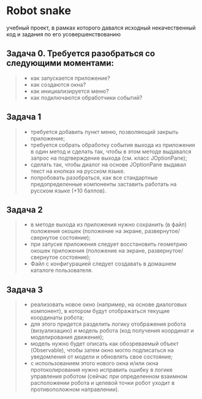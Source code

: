 # Robot snake

учебный проект, в рамках которого давался исходный некачественный код и задания по его усовершенствованию

## Задача 0. Требуется разобраться со следующими моментами:
>* как запускается приложение?
>* как создаются окна?
>* как инициализируется меню?
>* как подключаются обработчики событий?

## Задача 1
>* требуется добавить пункт меню, позволяющий закрыть приложение;
>* требуется собрать обработку события выхода из приложения в один метод и сделать так, чтобы в этом методе выдавался запрос на подтверждение выхода (см. класс JOptionPane);
>* сделать так, чтобы диалог на основе JOptionPane выдавал текст на кнопках на русском языке.
>* попробовать разобраться, как все стандартные предопределенные компоненты заставить работать на русском языке (+10 баллов).

## Задача 2
>* в методе выхода из приложения нужно сохранить (в файл) положения окошек 
(положение на экране, развернутое/свернутое состояние);
>* при запуске приложения следует восстановить геометрию окошек приложения 
(положение на экране, развернутое/свернутое состояние);
>* Файл с конфигурацией следует создавать в домашнем  каталоге пользователя. 

## Задача 3
>* реализовать новое окно (например, на основе диалоговых компонент), в котором будут отображаться текущие координаты робота;
>* для этого придется разделить логику отображения робота (визуализацию) и модель робота (код получения координат и моделирования движения);
>* модель нужно будет описать как обозреваемый объект (Observable), чтобы затем окно могло подписаться на уведомления от модели и обновлять свое состояние;
>* с использованием этого нового окна и/или окна протоколирования нужно исправить ошибку в логике управления роботом (сейчас при определенном взаимном расположении робота и целевой точки робот уходит в противоположном направлении).
